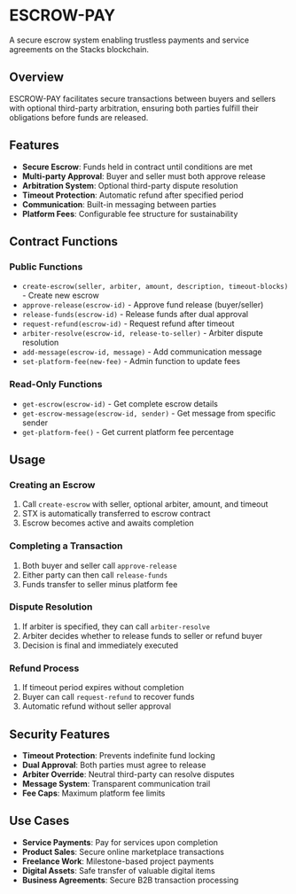 # ESCROW-PAY

A secure escrow system enabling trustless payments and service agreements on the Stacks blockchain.

## Overview

ESCROW-PAY facilitates secure transactions between buyers and sellers with optional third-party arbitration, ensuring both parties fulfill their obligations before funds are released.

## Features

- **Secure Escrow**: Funds held in contract until conditions are met
- **Multi-party Approval**: Buyer and seller must both approve release
- **Arbitration System**: Optional third-party dispute resolution
- **Timeout Protection**: Automatic refund after specified period
- **Communication**: Built-in messaging between parties
- **Platform Fees**: Configurable fee structure for sustainability

## Contract Functions

### Public Functions

- `create-escrow(seller, arbiter, amount, description, timeout-blocks)` - Create new escrow
- `approve-release(escrow-id)` - Approve fund release (buyer/seller)
- `release-funds(escrow-id)` - Release funds after dual approval
- `request-refund(escrow-id)` - Request refund after timeout
- `arbiter-resolve(escrow-id, release-to-seller)` - Arbiter dispute resolution
- `add-message(escrow-id, message)` - Add communication message
- `set-platform-fee(new-fee)` - Admin function to update fees

### Read-Only Functions

- `get-escrow(escrow-id)` - Get complete escrow details
- `get-escrow-message(escrow-id, sender)` - Get message from specific sender
- `get-platform-fee()` - Get current platform fee percentage

## Usage

### Creating an Escrow
1. Call `create-escrow` with seller, optional arbiter, amount, and timeout
2. STX is automatically transferred to escrow contract
3. Escrow becomes active and awaits completion

### Completing a Transaction
1. Both buyer and seller call `approve-release`
2. Either party can then call `release-funds`
3. Funds transfer to seller minus platform fee

### Dispute Resolution
1. If arbiter is specified, they can call `arbiter-resolve`
2. Arbiter decides whether to release funds to seller or refund buyer
3. Decision is final and immediately executed

### Refund Process
1. If timeout period expires without completion
2. Buyer can call `request-refund` to recover funds
3. Automatic refund without seller approval

## Security Features

- **Timeout Protection**: Prevents indefinite fund locking
- **Dual Approval**: Both parties must agree to release
- **Arbiter Override**: Neutral third-party can resolve disputes
- **Message System**: Transparent communication trail
- **Fee Caps**: Maximum platform fee limits

## Use Cases

- **Service Payments**: Pay for services upon completion
- **Product Sales**: Secure online marketplace transactions
- **Freelance Work**: Milestone-based project payments
- **Digital Assets**: Safe transfer of valuable digital items
- **Business Agreements**: Secure B2B transaction processing